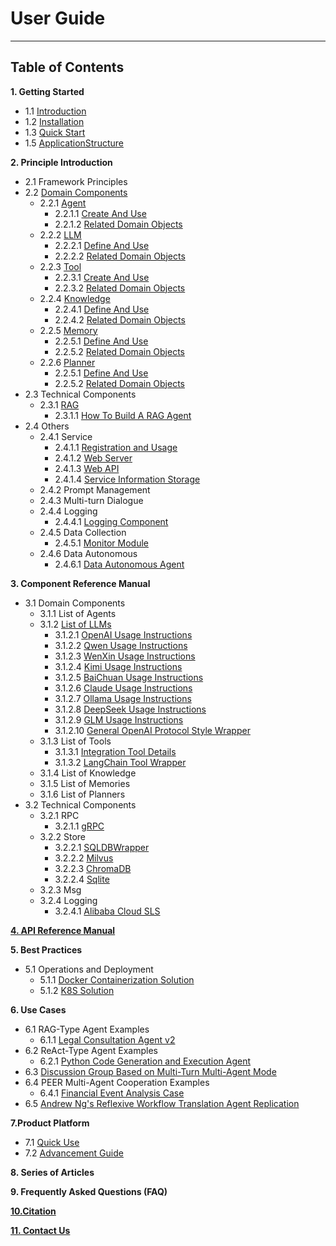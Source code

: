 # User Guide
************************************************
## Table of Contents

**1. Getting Started**
* 1.1 [Introduction](Get_Start/Introduction.md)
* 1.2 [Installation](Get_Start/Installation.md)
* 1.3 [Quick Start](Get_Start/Quick_Start.md)
* 1.5 [ApplicationStructure](Get_Start/Application_Project_Structure_and_Explanation.md)

**2. Principle Introduction**

* 2.1 Framework Principles
* 2.2 [Domain Components](In-Depth_Guides/Tutorials/Domain_Component_Principles.md)
  * 2.2.1 [Agent](In-Depth_Guides/Tutorials/Agent/Agent.md)
    * 2.2.1.1 [Create And Use](In-Depth_Guides/Tutorials/Agent/Agent_Create_And_Use.md)
    * 2.2.1.2 [Related Domain Objects](In-Depth_Guides/Tutorials/Agent/Agent_Related_Domain_Objects.md)
  * 2.2.2 [LLM](In-Depth_Guides/Tutorials/LLM/LLM.md)
    * 2.2.2.1 [Define And Use](In-Depth_Guides/Tutorials/LLM/LLM_component_define_and_usage.md)
    * 2.2.2.2 [Related Domain Objects](In-Depth_Guides/Tutorials/LLM/LLM_Related_Domain_Objects.md)
  * 2.2.3 [Tool](In-Depth_Guides/Tutorials/Tool/Tool.md)
    * 2.2.3.1 [Create And Use](In-Depth_Guides/Tutorials/Tool/Tool_Create_And_Use.md)
    * 2.2.3.2 [Related Domain Objects](In-Depth_Guides/Tutorials/Tool/Tool_Related_Domain_Objects.md)
  * 2.2.4 [Knowledge](In-Depth_Guides/Tutorials/Knowledge/Knowledge.md)
    * 2.2.4.1 [Define And Use](In-Depth_Guides/Tutorials/Knowledge/Knowledge_Define_And_Use.md)
    * 2.2.4.2 [Related Domain Objects](In-Depth_Guides/Tutorials/Knowledge/Knowledge_Related_Domain_Objects.md)
  * 2.2.5 [Memory](In-Depth_Guides/Tutorials/Memory/Memory.md)
    * 2.2.5.1 [Define And Use](In-Depth_Guides/Tutorials/Memory/Memory_Define_And_Use.md)
    * 2.2.5.2 [Related Domain Objects](In-Depth_Guides/Tutorials/Memory/Memory_Related_Domain_Objects.md)
  * 2.2.6 [Planner](In-Depth_Guides/Tutorials/Plan/Planner.md)
    * 2.2.5.1 [Define And Use](In-Depth_Guides/Tutorials/Plan/Planner_Define_And_Use.md)
    * 2.2.5.2 [Related Domain Objects](In-Depth_Guides/Tutorials/Plan/Planner_Related_Domain_Objects.md)
* 2.3 Technical Components
  * 2.3.1 [RAG](In-Depth_Guides/Tutorials/RAG.md)
    * 2.3.1.1 [How To Build A RAG Agent](How-to/How_To_Build_A_RAG_Agent.md)
* 2.4 Others
  * 2.4.1 Service
    * 2.4.1.1 [Registration and Usage](In-Depth_Guides/Tech_Capabilities/Service/Service_Registration_and_Usage.md)
    * 2.4.1.2 [Web Server](In-Depth_Guides/Tech_Capabilities/Service/Web_Server.md)
    * 2.4.1.3 [Web API](In-Depth_Guides/Tech_Capabilities/Service/Web_Api.md)
    * 2.4.1.4 [Service Information Storage](In-Depth_Guides/Tech_Capabilities/Service/Service_Information_Storage.md)
  * 2.4.2 Prompt Management
  * 2.4.3 Multi-turn Dialogue
  * 2.4.4 Logging
    * 2.4.4.1 [Logging Component](In-Depth_Guides/Tech_Capabilities/Log_And_Monitor/Logging_Utils.md)
  * 2.4.5 Data Collection
    * 2.4.5.1 [Monitor Module](In-Depth_Guides/Tech_Capabilities/Log_And_Monitor/Monitor_Module.md)
  * 2.4.6 Data Autonomous
    * 2.4.6.1 [Data Autonomous Agent](In-Depth_Guides/Tutorials/Data_Autonomous_Agent.md)

**3. Component Reference Manual**
* 3.1 Domain Components
  * 3.1.1 List of Agents
  * 3.1.2 [List of LLMs](In-Depth_Guides/Components/LLMs/0.List_Of_LLMs.md)
    * 3.1.2.1 [OpenAI Usage Instructions](In-Depth_Guides/Components/LLMs/OpenAI_LLM_Use.md)
    * 3.1.2.2 [Qwen Usage Instructions](In-Depth_Guides/Components/LLMs/Qwen_LLM_Use.md)
    * 3.1.2.3 [WenXin Usage Instructions](In-Depth_Guides/Components/LLMs/WenXin_LLM_Use.md)
    * 3.1.2.4 [Kimi Usage Instructions](In-Depth_Guides/Components/LLMs/Kimi_LLM_Use.md)
    * 3.1.2.5 [BaiChuan Usage Instructions](In-Depth_Guides/Components/LLMs/BaiChuan_LLM_Use.md)
    * 3.1.2.6 [Claude Usage Instructions](In-Depth_Guides/Components/LLMs/Claude_LLM_Use.md)
    * 3.1.2.7 [Ollama Usage Instructions](In-Depth_Guides/Components/LLMs/Ollama_LLM_Use.md)
    * 3.1.2.8 [DeepSeek Usage Instructions](In-Depth_Guides/Components/LLMs/DeepSeek_LLM_Use.md)
    * 3.1.2.9 [GLM Usage Instructions](In-Depth_Guides/Components/LLMs/GLM_LLM_Use.md)
    * 3.1.2.10 [General OpenAI Protocol Style Wrapper](In-Depth_Guides/Components/LLMs/OpenAIStyleLLM_Use.md)
  * 3.1.3 List of Tools
    * 3.1.3.1 [Integration Tool Details](In-Depth_Guides/Components/Tools/Integrated_Tools.md)
    * 3.1.3.2 [LangChain Tool Wrapper](In-Depth_Guides/Components/Tools/Integrated_LangChain_Tools.md)
  * 3.1.4 List of Knowledge
  * 3.1.5 List of Memories
  * 3.1.6 List of Planners
* 3.2 Technical Components
  * 3.2.1 RPC
    * 3.2.1.1 [gRPC](In-Depth_Guides/Tech_Capabilities/Service/gRPC.md)
  * 3.2.2 Store
    * 3.2.2.1 [SQLDBWrapper](In-Depth_Guides/Tech_Capabilities/Storage/SQLDB_WRAPPER.md)
    * 3.2.2.2 [Milvus](In-Depth_Guides/Tech_Capabilities/Storage/Milvus.md)
    * 3.2.2.3 [ChromaDB](In-Depth_Guides/Tech_Capabilities/Storage/ChromaDB.md)
    * 3.2.2.4 [Sqlite](In-Depth_Guides/Tech_Capabilities/Storage/Sqlite.md)
  * 3.2.3 Msg
  * 3.2.4 Logging
    * 3.2.4.1 [Alibaba Cloud SLS](In-Depth_Guides/Tech_Capabilities/Log_And_Monitor/Alibaba_Cloud_SLS.md)

**[4. API Reference Manual](In-Depth_Guides/Tech_Capabilities/Others/API_Reference.md)**

**5. Best Practices**
* 5.1 Operations and Deployment
  * 5.1.1 [Docker Containerization Solution](In-Depth_Guides/Tech_Capabilities/Deployment/Docker_Container_Deployment.md)
  * 5.1.2 [K8S Solution](In-Depth_Guides/Tech_Capabilities/Deployment/K8S_Deployment.md)

**6. Use Cases**
* 6.1 RAG-Type Agent Examples
  * 6.1.1 [Legal Consultation Agent v2](Examples/Legal_Advice.md)
* 6.2 ReAct-Type Agent Examples
  * 6.2.1 [Python Code Generation and Execution Agent](Examples/Python_Auto_Runner.md)
* 6.3 [Discussion Group Based on Multi-Turn Multi-Agent Mode](Examples/Discussion_Group.md)
* 6.4 PEER Multi-Agent Cooperation Examples
  * 6.4.1 [Financial Event Analysis Case](Examples/Financial_Event_Analysis.md)
* 6.5 [Andrew Ng's Reflexive Workflow Translation Agent Replication](Examples/Translation_Assistant.md)

**7.Product Platform**
* 7.1 [Quick Use](How-to/Product_Platform_Quick_Start.md)
* 7.2 [Advancement Guide](How-to/Product_Platform_Advancement_Guide.md)

**8. Series of Articles**

**9. Frequently Asked Questions (FAQ)**

**[10.Citation](Concepts/Citation_PEER.md)**

**[11. Contact Us](Contact_Us.md)**
